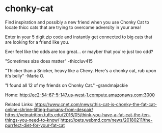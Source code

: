 # chonky-cat

Find inspiration and possibly a new friend when you use Chonky Cat to locate thicc cats that are trying to overcome adversity in your area!

Enter in your 5 digit zip code and instantly get connected to big cats that are looking for a friend like you.

Ever feel like the odds are too great... or mayber that you're just too odd?

"Sometimes size does matter"
-thiccluv415

"Thicker than a Snicker, heavy like a Chevy. Here's a chonky cat, rub upon it's belly"
-Marie O.

"I found all 12 of my friends on Chonky Cat."
-grandmajackie

Home:
http://ec2-54-67-5-147.us-west-1.compute.amazonaws.com:3000

Related Links:
https://www.cnet.com/news/this-cat-is-chonky-the-fat-cat-online-shrine-lifting-humans-from-despair/
https://vetnutrition.tufts.edu/2016/05/think-you-have-a-fat-cat-the-ten-things-you-need-to-know/
https://pets.webmd.com/news/20180211/the-purrfect-diet-for-your-fat-cat
